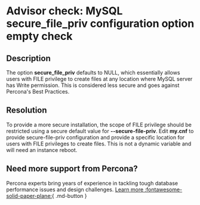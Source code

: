 # Advisor check: MySQL secure_file_priv configuration option empty check

## Description

The option **secure_file_priv** defaults to NULL, which essentially allows users with FILE privilege to create files at any location where MySQL server has Write permission. This is considered less secure and goes against Percona's Best Practices.

## Resolution

To provide a more secure installation, the scope of FILE privilege should be restricted using a secure default value for **--secure-file-priv**. 
Edit **my.cnf** to provide secure-file-priv configuration and provide a specific location for users with FILE privileges to create files. This is not a dynamic variable and will need an instance reboot.

## Need more support from Percona?

Percona experts bring years of experience in tackling tough database performance issues and design challenges.
[Learn more :fontawesome-solid-paper-plane:](https://per.co.na/subscribe){ .md-button }

